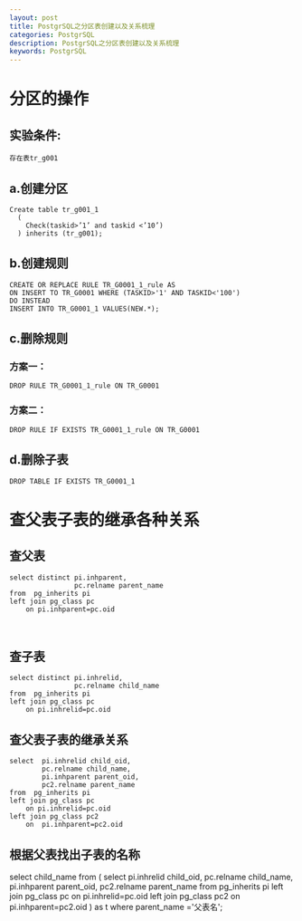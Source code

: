 ```yaml
---
layout: post
title: PostgrSQL之分区表创建以及关系梳理
categories: PostgrSQL
description: PostgrSQL之分区表创建以及关系梳理
keywords: PostgrSQL
---
```


# 分区的操作
## 实验条件:
```
存在表tr_g001
```

## a.创建分区
```
Create table tr_g001_1
  (
	Check(taskid>’1’ and taskid <’10’)
  ) inherits (tr_g001);
```

## b.创建规则
```
CREATE OR REPLACE RULE TR_G0001_1_rule AS
ON INSERT TO TR_G0001 WHERE (TASKID>'1' AND TASKID<'100')
DO INSTEAD
INSERT INTO TR_G0001_1 VALUES(NEW.*);
```

## c.删除规则
### 方案一：
```
DROP RULE TR_G0001_1_rule ON TR_G0001
```

### 方案二：
```
DROP RULE IF EXISTS TR_G0001_1_rule ON TR_G0001
```
## d.删除子表
```
DROP TABLE IF EXISTS TR_G0001_1  
```

# 查父表子表的继承各种关系
## 查父表
```
select distinct pi.inhparent,
                pc.relname parent_name 
from  pg_inherits pi 
left join pg_class pc 
    on pi.inhparent=pc.oid
```
 
## 查子表
```
select distinct pi.inhrelid,
                pc.relname child_name 
from  pg_inherits pi 
left join pg_class pc 
    on pi.inhrelid=pc.oid 
```

## 查父表子表的继承关系
```
select  pi.inhrelid child_oid,
        pc.relname child_name,
        pi.inhparent parent_oid,
        pc2.relname parent_name 
from  pg_inherits pi 
left join pg_class pc 
    on pi.inhrelid=pc.oid
left join pg_class pc2
    on  pi.inhparent=pc2.oid
```

## 根据父表找出子表的名称
select child_name from 
(
select  pi.inhrelid child_oid,
        pc.relname child_name,
        pi.inhparent parent_oid,
        pc2.relname parent_name 
from  pg_inherits pi 
left join pg_class pc 
    on pi.inhrelid=pc.oid
left join pg_class pc2
    on pi.inhparent=pc2.oid
) as t where parent_name ='父表名';
``` 

